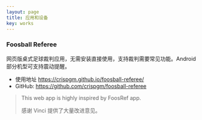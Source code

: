 ```yaml
---
layout: page
title: 应用和设备
key: works
---
```


### Foosball Referee

网页版桌式足球裁判应用，无需安装直接使用，支持裁判需要常见功能。Android 部分机型可支持震动提醒。

- 使用地址 <https://crispgm.github.io/foosball-referee/>
- GitHub: <https://github.com/crispgm/foosball-referee>

> This web app is highly inspired by FoosRef app.
> 
> 感谢 Vinci 提供了大量改进意见。
